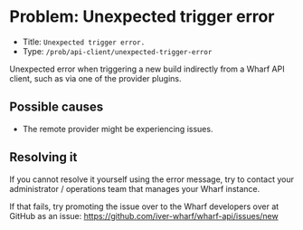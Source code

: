 # Problem: Unexpected trigger error

<!-- panels:start -->

<!-- div:right-panel -->

- Title: `Unexpected trigger error.`
- Type: `/prob/api-client/unexpected-trigger-error`

<!-- div:left-panel -->

Unexpected error when triggering a new build indirectly from a
Wharf API client, such as via one of the provider plugins.

<!-- panels:end -->

## Possible causes

- The remote provider might be experiencing issues.

## Resolving it

If you cannot resolve it yourself using the error message, try to contact your
administrator / operations team that manages your Wharf instance.

If that fails, try promoting the issue over to the Wharf developers over at
GitHub as an issue: <https://github.com/iver-wharf/wharf-api/issues/new>
